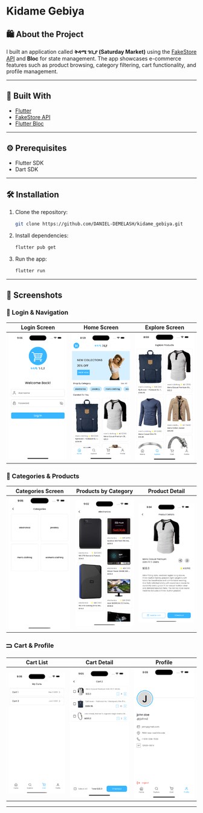 # Kidame Gebiya

## 🛍️ About the Project

I built an application called **ቅዳሜ ገቢያ (Saturday Market)** using the [FakeStore API](https://fakestoreapi.com/) and **Bloc** for state management. The app showcases e-commerce features such as product browsing, category filtering, cart functionality, and profile management.

---

## 🚀 Built With

* [Flutter](https://flutter.dev/)
* [FakeStore API](https://fakestoreapi.com/)
* [Flutter Bloc](https://pub.dev/packages/flutter_bloc)

---

## ⚙️ Prerequisites

* Flutter SDK
* Dart SDK

---

## 🛠️ Installation

1. Clone the repository:

   ```sh
   git clone https://github.com/DANIEL-DEMELASH/kidame_gebiya.git
   ```

2. Install dependencies:

   ```sh
   flutter pub get
   ```

3. Run the app:

   ```sh
   flutter run
   ```

---

## 📱 Screenshots

### 🔐 Login & Navigation

| Login Screen                                | Home Screen                               | Explore Screen                                  |
| ------------------------------------------- | ----------------------------------------- | ----------------------------------------------- |
| ![Login](assets/screenshots/login_page.png) | ![Home](assets/screenshots/home_page.png) | ![Explore](assets/screenshots/explore_page.png) |

### 🛒 Categories & Products

| Categories Screen                                | Products by Category                                       | Product Detail                                   |
| ------------------------------------------------ | ---------------------------------------------------------- | ------------------------------------------------ |
| ![Categories](assets/screenshots/categories.png) | ![By Category](assets/screenshots/electronic_category.png) | ![Detail](assets/screenshots/product_detail.png) |

### 🮺 Cart & Profile

| Cart List                                      | Cart Detail                                         | Profile                                         |
| ---------------------------------------------- | --------------------------------------------------- | ----------------------------------------------- |
| ![Cart List](assets/screenshots/cart_list.png) | ![Cart Detail](assets/screenshots/cart_details.png) | ![Profile](assets/screenshots/profile_page.png) |

---
